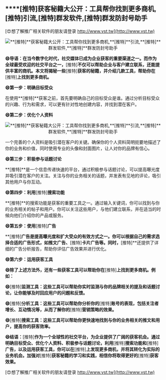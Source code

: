 ## ****[推特]**获客秘籍大公开：工具帮你找到更多商机,**[推特]**引流,**[推特]**群发软件,**[推特]**群发防封号助手**

[😍想了解推广相关软件的朋友请登录 http://www.vst.tw](http://www.vst.tw)

 <center><img src="https://vst.tw/MP4/tuiguang/png/7.png" alt="**[推特]**获客秘籍大公开：工具帮你找到更多商机,**[推特]**引流,**[推特]**群发软件,**[推特]**群发防封号助手"></center>

**😄导语：在当今数字化时代，社交媒体已成为企业获客的重要渠道之一。而作为全球最受欢迎的社交平台之一，**[推特]**不仅可以帮助企业与客户建立联系，还能提供丰富的商机。本文将揭秘一些**[推特]**获客的秘籍，并介绍几款工具，帮助你在**[推特]**上找到更多商机。**

**😄第一步：明确目标受众**

在使用**[推特]**获客之前，首先要明确自己的目标受众是谁。通过分析目标受众的兴趣、行为和需求，可以更有针对性地创建内容，并找到潜在客户。

**😄第二步：优化个人资料**

 <center><img src="https://vst.tw/MP4/tuiguang/png/3.png" alt="**[推特]**获客秘籍大公开：工具帮你找到更多商机,**[推特]**引流,**[推特]**群发软件,**[推特]**群发防封号助手"></center>

一个完善的个人资料是吸引潜在客户的关键。确保你的个人资料简明扼要地描述了你的业务和价值，同时使用专业的头像和封面图片，让人对你的品牌有信心。

**😄第三步：积极参与话题讨论**

**[推特]**是一个信息传递快速的平台，通过积极参与话题讨论，可以提高曝光度并吸引潜在客户的关注。关注与你的业务相关的话题，并发表有见地的评论，吸引其他用户与你互动。

**😄第四步：利用**[推特]**搜索功能**

**[推特]**的搜索功能是获客的重要工具之一。通过输入关键词，你可以找到与你的业务相关的帖子和用户。你可以关注这些用户，与他们建立联系，并在适当的时候向他们介绍你的产品或服务。

**😄第五步：使用**[推特]**广告**

**[推特]**广告是提高曝光度和扩大受众的有效方式之一。你可以根据自己的需求选择合适的广告形式，如推文广告、**[推特]**卡片广告等。同时，**[推特]**还提供了详细的广告分析报告，帮助你评估广告效果并进行优化。

**😄第六步：运用获客工具**

**😄除了上述方法外，还有一些获客工具可以帮助你在**[推特]**上找到更多商机。例如：**

**😄**[推特]**监测工具：这些工具可以帮助你实时监测与你的品牌相关的提及和话题讨论，让你能够及时回应用户的问题和反馈。**

**😄**[推特]**分析工具：这些工具可以帮助你分析你的**[推特]**账号的表现，包括关注者增长、互动情况等，从而了解你的**[推特]**营销策略的效果。**

**😄**[推特]**搜索工具：这些工具可以帮助你更快速地找到与你的业务相关的推文和用户，提高你的获客效率。**

**😄结语：**[推特]**作为一个全球性的社交平台，为企业提供了广阔的获客机会。通过明确目标受众、优化个人资料、积极参与话题讨论，利用**[推特]**搜索功能和**[推特]**广告，以及运用获客工具，你可以在**[推特]**上发现更多商机，并将其转化为实际的业务机会。加强对**[推特]**获客秘籍的学习和实践，相信你将取得更好的**[推特]**获客效果。**

[😍想了解推广相关软件的朋友请登录 http://www.vst.tw](http://www.vst.tw)



